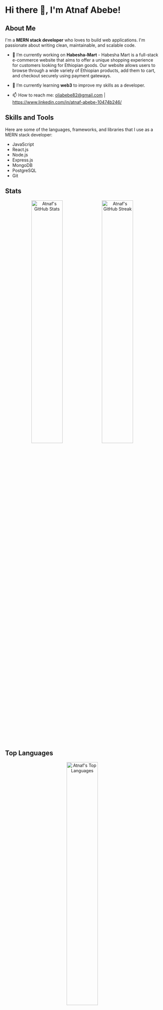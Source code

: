 <!-- Header -->
# Hi there 👋, I'm Atnaf Abebe!

## About Me
I'm a **MERN stack developer** who loves to build web applications. I'm passionate about writing clean, maintainable, and scalable code.

- 🔭 I’m currently working on **Habesha-Mart** - Habesha Mart is a full-stack e-commerce website that aims to offer a unique shopping experience for customers looking for Ethiopian goods. Our website allows users to browse through a wide variety of Ethiopian products, add them to cart, and checkout securely using payment gateways.

- 🌱 I’m currently learning **web3** to improve my skills as a developer.

- 📫 How to reach me: oliabebe82@gmail.com | https://www.linkedin.com/in/atnaf-abebe-10474b246/

## Skills and Tools
Here are some of the languages, frameworks, and libraries that I use as a MERN stack developer:
- JavaScript
- React.js
- Node.js
- Express.js
- MongoDB
- PostgreSQL
- Git

## Stats
<p align="center">
  <img src="https://github-readme-stats.vercel.app/api?username=atinafabebe1&show_icons=true&theme=radical&hide_border=true&count_private=true" alt="Atnaf's GitHub Stats" width="45%" />
  <img src="https://github-readme-streak-stats.herokuapp.com/?user=atinafabebe1&theme=radical&hide_border=true" alt="Atnaf's GitHub Streak" width="45%" />
</p>

## Top Languages
<p align="center">
  <img src="https://github-readme-stats.vercel.app/api/top-langs/?username=atinafabebe1&layout=compact&theme=radical&hide_border=true" alt="Atnaf's Top Languages" width="45%" />
</p>
